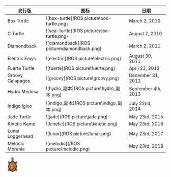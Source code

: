 | 发行版           | 图标                                        | 日期                |
| ---------------- | ------------------------------------------- | ------------------- |
| Box Turtle       | ![box-turtle](ROS picture\box-turtle.png)   | March 2, 2010       |
| C Turtle         | ![sea-turtle](ROS picture\sea-turtle.png)   | August 2, 2010      |
| Diamondback      | ![diamondback](ROS picture\diamondback.png) | March 2, 2011       |
| Electric Emys    | ![electric](ROS picture\electric.png)       | August 30, 2011     |
| Fuerte Turtle    | ![fuerte](ROS picture\fuerte.png)           | April 23, 2012      |
| Groovy Galapagos | ![groovy](ROS picture\groovy.png)           | December 31, 2012   |
| Hydro Medusa     | ![hydro_副本](ROS picture\hydro_副本.png)   | September 4th, 2013 |
| Indigo Igloo     | ![indigo_副本](ROS picture\indigo_副本.png) | July 22nd, 2014     |
| Jade Turtle      | ![jade](ROS picture\jade.png)               | May 23rd, 2015      |
| Kinetic Kame     | ![kinetic](ROS picture\kinetic.png)         | May 23rd, 2016      |
| Lunar Loggerhead | ![lunar](ROS picture/lunar.png)             | May 23rd, 2017      |
| Melodic Morenia  | ![melodic](/ROS picture/melodic.png)        | May 23rd, 2018      |

![box-turtle](box-turtle.png)

